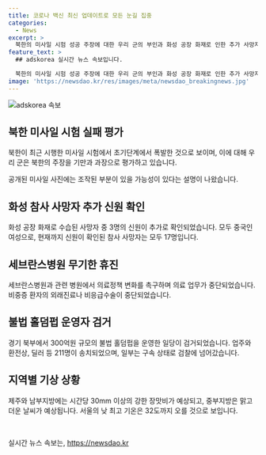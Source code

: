 ```yaml
---
title: 코로나 백신 최신 업데이트로 모든 눈길 집중
categories:
  - News
excerpt: >
  북한의 미사일 시험 성공 주장에 대한 우리 군의 부인과 화성 공장 화재로 인한 추가 사망자 확인, 세브란스병원의 의료정책 변화로 인한 무기한 휴진 등 다양한 소식들이 전해졌습니다. 또한 경기 북부에서 300억원대 불법 홀덤펍 운영 일당의 검거와 제주와 남부지방에는 강한 장맛비가 예상되는 등 다양한 사건들이 이목을 끌고 있습니다.
feature_text: >
  ## adskorea 실시간 뉴스 속보입니다.

  북한의 미사일 시험 성공 주장에 대한 우리 군의 부인과 화성 공장 화재로 인한 추가 사망자 확인, 세브란스병원의 의료정책 변화로 인한 무기한 휴진 등 다양한 소식들이 전해졌습니다. 또한 경기 북부에서 300억원대 불법 홀덤펍 운영 일당의 검거와 제주와 남부지방에는 강한 장맛비가 예상되는 등 다양한 사건들이 이목을 끌고 있습니다.
image: 'https://newsdao.kr/res/images/meta/newsdao_breakingnews.jpg'
---
```


<p><img src="https://newsdao.kr/res/images/meta/newsdao_breakingnews.jpg" alt="adskorea 속보" /></p>

<h2 data-ke-size="size26">북한 미사일 시험 실패 평가</h2>

<p data-ke-size="size16">북한이 최근 시행한 미사일 시험에서 초기단계에서 폭발한 것으로 보이며, 이에 대해 우리 군은 북한의 주장을 기만과 과장으로 평가하고 있습니다.</p>

<p data-ke-size="size16">공개된 미사일 사진에는 조작된 부분이 있을 가능성이 있다는 설명이 나왔습니다.</p>

<h2 data-ke-size="size26">화성 참사 사망자 추가 신원 확인</h2>

<p data-ke-size="size16">화성 공장 화재로 수습된 사망자 중 3명의 신원이 추가로 확인되었습니다. 모두 중국인 여성으로, 현재까지 신원이 확인된 참사 사망자는 모두 17명입니다.</p>

<h2 data-ke-size="size26">세브란스병원 무기한 휴진</h2>

<p data-ke-size="size16">세브란스병원과 관련 병원에서 의료정책 변화를 촉구하며 의료 업무가 중단되었습니다. 비중증 환자의 외래진료나 비응급수술이 중단되었습니다.</p>

<h2 data-ke-size="size26">불법 홀덤펍 운영자 검거</h2>

<p data-ke-size="size16">경기 북부에서 300억원 규모의 불법 홀덤펍을 운영한 일당이 검거되었습니다. 업주와 환전상, 딜러 등 211명이 송치되었으며, 일부는 구속 상태로 검찰에 넘어갔습니다.</p>

<h2 data-ke-size="size26">지역별 기상 상황</h2>

<p data-ke-size="size16">제주와 남부지방에는 시간당 30mm 이상의 강한 장맛비가 예상되고, 중부지방은 맑고 더운 날씨가 예상됩니다. 서울의 낮 최고 기온은 32도까지 오를 것으로 보입니다.</p>

<p data-ke-size="size16">&nbsp;</p>
실시간 뉴스 속보는, <a href="https://newsdao.kr" rel="dofollow">https://newsdao.kr</a>


